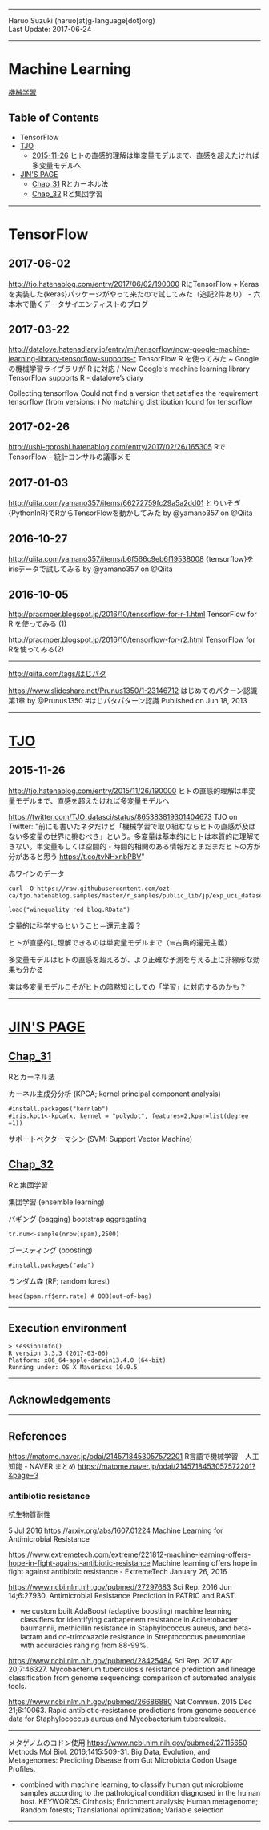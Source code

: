 ----------

Haruo Suzuki (haruo[at]g-language[dot]org)  
Last Update: 2017-06-24

----------

# Machine Learning
[機械学習](https://ja.wikipedia.org/wiki/機械学習)

## Table of Contents
- TensorFlow
- [TJO](#tjo)
  - [2015-11-26](#2015-11-26) ヒトの直感的理解は単変量モデルまで、直感を超えたければ多変量モデルへ
- [JIN'S PAGE](#jins-page)
  - [Chap_31](#chap_31) Rとカーネル法
  - [Chap_32](#chap_32) Rと集団学習

----------
# TensorFlow

## 2017-06-02
http://tjo.hatenablog.com/entry/2017/06/02/190000
RにTensorFlow + Kerasを実装した{keras}パッケージがやって来たので試してみた（追記2件あり） - 六本木で働くデータサイエンティストのブログ


## 2017-03-22
http://datalove.hatenadiary.jp/entry/ml/tensorflow/now-google-machine-learning-library-tensorflow-supports-r
TensorFlow R を使ってみた ~ Google の機械学習ライブラリが R に対応 / Now Google's machine learning library TensorFlow supports R - datalove’s diary


Collecting tensorflow
  Could not find a version that satisfies the requirement tensorflow (from versions: )
No matching distribution found for tensorflow

## 2017-02-26
http://ushi-goroshi.hatenablog.com/entry/2017/02/26/165305
RでTensorFlow - 統計コンサルの議事メモ 

##  2017-01-03
http://qiita.com/yamano357/items/66272759fc29a5a2dd01
とりいそぎ{PythonInR}でRからTensorFlowを動かしてみた by @yamano357 on @Qiita 

## 2016-10-27
http://qiita.com/yamano357/items/b6f566c9eb6f19538008
{tensorflow}をirisデータで試してみる by @yamano357 on @Qiita 

## 2016-10-05
http://pracmper.blogspot.jp/2016/10/tensorflow-for-r-1.html
TensorFlow for R を使ってみる (1)

http://pracmper.blogspot.jp/2016/10/tensorflow-for-r2.html
TensorFlow for Rを使ってみる(2)

----------

http://qiita.com/tags/はじパタ

https://www.slideshare.net/Prunus1350/1-23146712
はじめてのパターン認識 第1章 by @Prunus1350 #はじパタパターン認識
Published on Jun 18, 2013

----------

# [TJO](https://twitter.com/tjo_datasci)

## 2015-11-26
http://tjo.hatenablog.com/entry/2015/11/26/190000
ヒトの直感的理解は単変量モデルまで、直感を超えたければ多変量モデルへ

https://twitter.com/TJO_datasci/status/865383819301404673
TJO on Twitter: "前にも書いたネタだけど「機械学習で取り組むならヒトの直感が及ばない多変量の世界に挑むべき」という。多変量は基本的にヒトは本質的に理解できない。単変量もしくは空間的・時間的相関のある情報だとまだまだヒトの方が分があると思う https://t.co/tvNHxnbPBV"

赤ワインのデータ

    curl -O https://raw.githubusercontent.com/ozt-ca/tjo.hatenablog.samples/master/r_samples/public_lib/jp/exp_uci_datasets/wine/winequality_red_blog.RData

    load("winequality_red_blog.RData")

定量的に科学するということ＝還元主義？

ヒトが直感的に理解できるのは単変量モデルまで（≒古典的還元主義）


多変量モデルはヒトの直感を超えるが、より正確な予測を与える上に非線形な効果も分かる



実は多変量モデルこそがヒトの暗黙知としての「学習」に対応するのかも？

----------

# [JIN'S PAGE](http://mjin.doshisha.ac.jp/R/)

## [Chap_31](http://mjin.doshisha.ac.jp/R/Chap_31/31.html)
Rとカーネル法

カーネル主成分分析 (KPCA; kernel principal component analysis)

    #install.packages("kernlab")
    #iris.kpc1<-kpca(x, kernel = "polydot", features=2,kpar=list(degree =1))

サポートベクターマシン (SVM: Support Vector Machine) 


## [Chap_32](http://mjin.doshisha.ac.jp/R/Chap_32/32.html)
Rと集団学習

集団学習 (ensemble learning)  

バギング (bagging) bootstrap aggregating  

    tr.num<-sample(nrow(spam),2500)


ブースティング (boosting)  

    #install.packages("ada")

ランダム森 (RF; random forest)  

    head(spam.rf$err.rate) # OOB(out-of-bag)


----------

## Execution environment

    > sessionInfo()
    R version 3.3.3 (2017-03-06)
    Platform: x86_64-apple-darwin13.4.0 (64-bit)
    Running under: OS X Mavericks 10.9.5

----------

## Acknowledgements

----------

## References

https://matome.naver.jp/odai/2145718453057572201
R言語で機械学習　人工知能 - NAVER まとめ
https://matome.naver.jp/odai/2145718453057572201?&page=3

### antibiotic resistance
抗生物質耐性

5 Jul 2016
https://arxiv.org/abs/1607.01224
Machine Learning for Antimicrobial Resistance

https://www.extremetech.com/extreme/221812-machine-learning-offers-hope-in-fight-against-antibiotic-resistance
Machine learning offers hope in fight against antibiotic resistance - ExtremeTech
January 26, 2016

https://www.ncbi.nlm.nih.gov/pubmed/27297683
Sci Rep. 2016 Jun 14;6:27930. 
Antimicrobial Resistance Prediction in PATRIC and RAST.
- we custom built AdaBoost (adaptive boosting) machine learning classifiers for identifying carbapenem resistance in Acinetobacter baumannii, methicillin resistance in Staphylococcus aureus, and beta-lactam and co-trimoxazole resistance in Streptococcus pneumoniae with accuracies ranging from 88-99%.

https://www.ncbi.nlm.nih.gov/pubmed/28425484
Sci Rep. 2017 Apr 20;7:46327.
Mycobacterium tuberculosis resistance prediction and lineage classification from genome sequencing: comparison of automated analysis tools.

https://www.ncbi.nlm.nih.gov/pubmed/26686880
Nat Commun. 2015 Dec 21;6:10063. 
Rapid antibiotic-resistance predictions from genome sequence data for Staphylococcus aureus and Mycobacterium tuberculosis.

----------

メタゲノムのコドン使用
https://www.ncbi.nlm.nih.gov/pubmed/27115650
Methods Mol Biol. 2016;1415:509-31.
Big Data, Evolution, and Metagenomes: Predicting Disease from Gut Microbiota Codon Usage Profiles.
- combined with machine learning, to classify human gut microbiome samples according to the pathological condition diagnosed in the human host.
KEYWORDS:
Cirrhosis; Enrichment analysis; Human metagenome; Random forests; Translational optimization; Variable selection

----------

